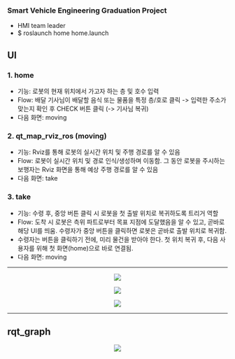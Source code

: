 ### Smart Vehicle Engineering Graduation Project
- HMI team leader
- $ roslaunch home home.launch

## UI
### 1. home
- 기능: 로봇의 현재 위치에서 가고자 하는 층 및 호수 입력
- Flow: 배달 기사님이 배달할 음식 또는 물품을 특정 층/호로 클릭 -> 입력한 주소가 맞는지 확인 후 CHECK 버튼 클릭 (-> 기사님 복귀)
- 다음 화면: moving

### 2. qt_map_rviz_ros (moving)
- 기능: Rviz를 통해 로봇의 실시간 위치 및 주행 경로를 알 수 있음
- Flow: 로봇이 실시간 위치 및 경로 인식/생성하며 이동함. 그 동안 로봇을 주시하는 보행자는 Rviz 화면을 통해 예상 주행 경로를 알 수 있음
- 다음 화면: take

### 3. take
- 기능: 수령 후, 중앙 버튼 클릭 시 로봇을 첫 출발 위치로 복귀하도록 트리거 역할 
- Flow: 도착 시 로봇은 측위 파트로부터 목표 지점에 도달했음을 알 수 있고, 곧바로 해당 UI를 띄움. 수령자가 중앙 버튼을 클릭하면 로봇은 곧바로 출발 위치로 복귀함.
- 수령자는 버튼을 클릭하기 전에, 미리 물건을 받아야 한다. 첫 위치 복귀 후, 다음 사용자를 위해 첫 화면(home)으로 바로 연결됨.
- 다음 화면: moving

---

<p align="center">
  <img src="https://github.com/ohmywans/SVE_graduation_project/assets/104372864/06262431-d127-46f4-a90b-f688a5152f0e">
</p>

<p align="center">
  <img src="https://github.com/ohmywans/SVE_graduation_project/assets/104372864/877235b7-25b6-44f3-87e3-bdf01f4876d7">
</p>

<p align="center">
  <img src="https://github.com/ohmywans/SVE_graduation_project/assets/104372864/ed9e630a-63b7-4f41-8311-46774692d289">
</p>

---
## rqt_graph

<p align="center">
  <img src="https://github.com/ohmywans/SVE_graduation_project/assets/104372864/fa35c032-0799-45a0-8f98-b1ea1d5b6b33">
</p>

